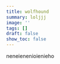 ```yaml
---
title: wolfhound
summary: loljjj
image: ''
tags: []
draft: false
show_toc: false
---
```

neneienenioienieho
